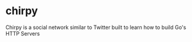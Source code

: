 # chirpy
Chirpy is a social network similar to Twitter built to learn how to build Go's HTTP Servers
